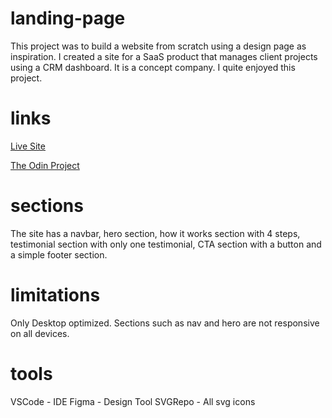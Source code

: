 # landing-page
This project was to build a website from scratch using a design page as inspiration. I created a site for a SaaS product that manages client projects using a CRM dashboard. It is a concept company. I quite enjoyed this project.
# links
[Live Site](https://y10911.github.io/landing-page/index.html)

[The Odin Project](https://www.theodinproject.com/lessons/foundations-landing-page)

# sections
The site has a navbar, hero section, how it works section with 4 steps, testimonial section with only one testimonial, CTA section with a button and a simple footer section.

# limitations
Only Desktop optimized. Sections such as nav and hero are not responsive on all devices.

# tools
VSCode - IDE
Figma - Design Tool
SVGRepo - All svg icons
